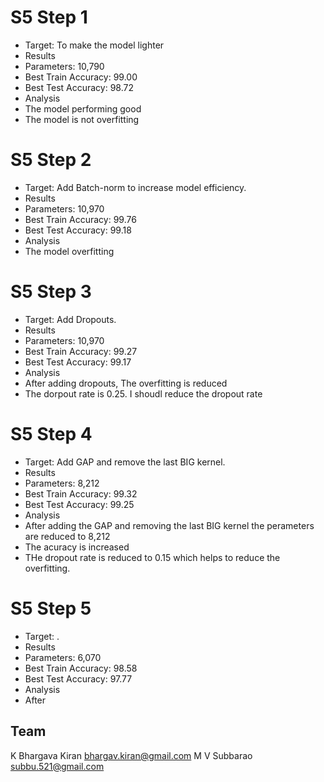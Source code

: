 # S5 Step 1

* Target: To make the model lighter
* Results
* Parameters: 10,790
* Best Train Accuracy: 99.00
* Best Test Accuracy: 98.72
* Analysis
* The model performing good
* The model is not overfitting

# S5 Step 2

* Target: Add Batch-norm to increase model efficiency.
* Results
* Parameters: 10,970
* Best Train Accuracy: 99.76
* Best Test Accuracy: 99.18
* Analysis
* The model overfitting

# S5 Step 3

* Target: Add Dropouts.
* Results
* Parameters: 10,970
* Best Train Accuracy: 99.27
* Best Test Accuracy: 99.17
* Analysis
* After adding dropouts, The overfitting is reduced
* The dorpout rate is 0.25. I shoudl reduce the dropout rate


# S5 Step 4

* Target: Add GAP and remove the last BIG kernel.
* Results
* Parameters: 8,212
* Best Train Accuracy: 99.32
* Best Test Accuracy: 99.25
* Analysis
* After adding the GAP and removing the last BIG kernel the perameters are reduced to 8,212
* The acuracy is increased
* THe dropout rate is reduced to 0.15 which helps to reduce the overfitting. 


# S5 Step 5

* Target: .
* Results
* Parameters: 6,070
* Best Train Accuracy: 98.58
* Best Test Accuracy: 97.77
* Analysis
* After 



## Team
K Bhargava Kiran 
bhargav.kiran@gmail.com
M V Subbarao
subbu.521@gmail.com
